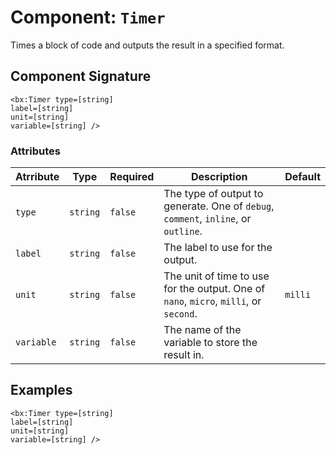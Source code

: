 [comment]: # (Note: This documentation is generated dynamically in the build process.  To modify the contents, change the javadoc on the _invoke method of the Component class)
# Component: `Timer`

Times a block of code and outputs the result in a specified format.

## Component Signature
```
<bx:Timer type=[string]
label=[string]
unit=[string]
variable=[string] />
```
### Attributes

| Atrribute | Type | Required | Description | Default |
|----------|------|----------|-------------|---------|
| `type` | `string` | `false` | The type of output to generate. One of `debug`, `comment`, `inline`, or `outline`. |  |
| `label` | `string` | `false` | The label to use for the output. |  |
| `unit` | `string` | `false` | The unit of time to use for the output. One of `nano`, `micro`, `milli`, or `second`. | `milli` |
| `variable` | `string` | `false` | The name of the variable to store the result in. |  |

## Examples

```
<bx:Timer type=[string]
label=[string]
unit=[string]
variable=[string] />
```
